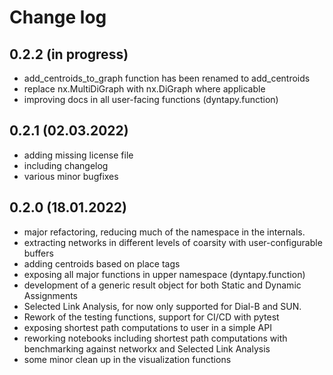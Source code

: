 # Change log
## 0.2.2 (in progress)

- add_centroids_to_graph function has been renamed to add_centroids
- replace nx.MultiDiGraph with nx.DiGraph where applicable
- improving docs in all user-facing functions (dyntapy.function)
 
## 0.2.1 (02.03.2022)

- adding missing license file
- including changelog
- various minor bugfixes

## 0.2.0 (18.01.2022)

- major refactoring, reducing much of the namespace in the internals.
- extracting networks in different levels of coarsity with user-configurable buffers
- adding centroids based on place tags
- exposing all major functions in upper namespace (dyntapy.function)
- development of a generic result object for both Static and Dynamic Assignments
- Selected Link Analysis, for now only supported for Dial-B and SUN.
- Rework of the testing functions, support for CI/CD with pytest
- exposing shortest path computations to user in a simple API
- reworking notebooks including shortest path computations with 
 benchmarking against networkx and Selected Link Analysis
- some minor clean up in the visualization functions 
